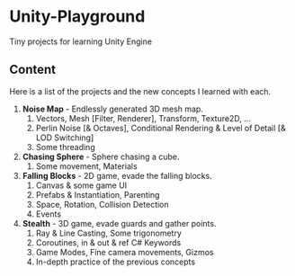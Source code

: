 # Unity-Playground

Tiny projects for learning Unity Engine

## Content
Here is a list of the projects and the new concepts I learned with each.

1. **Noise Map** - Endlessly generated 3D mesh map.
   1. Vectors, Mesh [Filter, Renderer], Transform, Texture2D, ...
   2. Perlin Noise [& Octaves], Conditional Rendering & Level of Detail [& LOD Switching]
   3. Some threading
2. **Chasing Sphere** - Sphere chasing a cube.
   1. Some movement, Materials
3. **Falling Blocks** - 2D game, evade the falling blocks.
   1. Canvas & some game UI
   2. Prefabs & Instantiation, Parenting
   3. Space, Rotation, Collision Detection
   4. Events
4. **Stealth** - 3D game, evade guards and gather points.
   1. Ray & Line Casting, Some trigonometry
   2. Coroutines, in & out & ref C# Keywords
   3. Game Modes, Fine camera movements, Gizmos
   4. In-depth practice of the previous concepts
